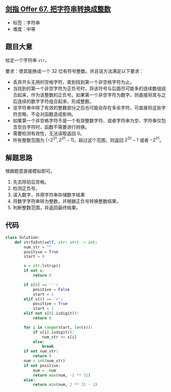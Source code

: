 ## [剑指 Offer 67. 把字符串转换成整数](https://leetcode-cn.com/problems/ba-zi-fu-chuan-zhuan-huan-cheng-zheng-shu-lcof/)

- 标签：字符串
- 难度：中等

## 题目大意

给定一个字符串 `str`。

要求：使其能换成一个 32 位有符号整数。并且该方法满足以下要求：

- 丢弃开头无用的空格字符，直到找到第一个非空格字符为止。
- 当找到的第一个非空字符为正负号时，将该符号与后面尽可能多的连续数组组合起来，作为该整数的正负号。如果第一个非空字符为数字，则直接将其与之后连续的数字字符组合起来，形成整数。
- 该字符串中除了有效的整数部分之后也可能会存在多余字符，可直接将这些字符忽略，不会对函数造成影响。
- 如果第一个非空格字符不是一个有效整数字符、或者字符串为空、字符串仅包含空白字符时，函数不需要进行转换。
- 需要检测有效性，无法读取返回 0。
- 所有整数范围为 $[-2^{31}, 2^{31} - 1]$，超过这个范围，则返回 $2^{31} - 1$ 或者 $-2^{31}$。

## 解题思路

根据题意直接模拟即可。

1. 先去除前后空格。
2. 检测正负号。
3. 读入数字，并用字符串存储数字结果
4. 将数字字符串转为整数，并根据正负号转换整数结果。
5. 判断整数范围，并返回最终结果。

## 代码

```Python
class Solution:
    def strToInt(self, str: str) -> int:
        num_str = ""
        positive = True
        start = 0

        s = str.lstrip()
        if not s:
            return 0

        if s[0] == '-':
            positive = False
            start = 1
        elif s[0] == '+':
            positive = True
            start = 1
        elif not s[0].isdigit():
            return 0

        for i in range(start, len(s)):
            if s[i].isdigit():
                num_str += s[i]
            else:
                break
        if not num_str:
            return 0
        num = int(num_str)
        if not positive:
            num = -num
            return max(num, -2 ** 31)
        else:
            return min(num, 2 ** 31 - 1)
```

